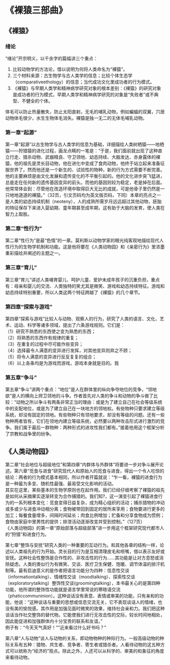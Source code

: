 

# 《裸猿三部曲》

## 《裸猿》
### 绪论
“绪论”开宗明义，以千余字的篇幅讲三个重点：
1. 比较动物学的方法论，借以说明为何将人类命名为“裸猿”。
2. 三个材料来源：古生物学与古人类学的信息；比较个体生态学（comparativeethology）的信息；当代成功文化里成功者的行为模式。
3. 《裸猿》与早期人类学和精神病学研究对象的根本差别：《裸猿》的研究对象是成功者的行为模式，早期人类学和精神病学研究的对象是“失败者”或不典型、不健全的个体。  


体毛可以防止热量散失，防止太阳直射。无毛的哺乳动物，例如蝙蝠的双翼，穴居动物体毛很少，水生生物体毛消失。裸猿是独一无二的无体毛哺乳动物。  


### 第一章“起源”
第一章“起源”以古生物学与古人类学的信息为基础，详细描绘人类树栖猿——地栖猿——狩猎猿的进化过程，画龙点睛的一笔是：“于是，我们面前就出现了这种直立行走、猎杀动物、武器精良、守卫领地、幼态持续、大脑发达、赤身露体的裸猿，他的祖先是灵长目动物，他在进化中变成了食肉动物，他终于站立起来准备征服世界了。然而他还是一个新生的、试验性的物种，新的行为方式需要不断完善。他的主要麻烦是由文化发展和遗传变化的不平衡引起的。他的文化进步突飞猛进，总是走在任何新的遗传基因变异的前头。而他的基因则较为稳定，老是掉在后面。他常常体会到：尽管他在改造环境中取得巨大无比的成就，可是他骨子里仍然是一只地地道道的裸猿。”（32页，引文页码均为英文版页码，下同）本章的亮点之一是人类的幼态持续机制（neoteny），人的成熟所需岁月远远超过其他动物，胚胎的特征保存下来进入婴幼期、童年期甚至成年期，这有助于大脑的发育，使人类在智力上取胜。  


### 第二章“性行为”
第二章“性行为”是最“色情”的一章。莫利斯以动物学家的眼光纯客观地描绘现代人性行为的生物学机制和功能。这是他将要在《人类动物园》和《亲密行为》里浓墨重彩描绘并阐述的主题之一。

### 第三章“育儿”
第三章“育儿”讲述人类哺育婴儿、呵护儿童、爱护未成年孩子的沉重负担，重点有：母亲和婴儿的交流、人类独特的笑尤其是微笑、游戏和幼态持续特征。游戏和幼态持续特别重要，所以人类这两个特征跨越了《裸猿》的几个章节。


### 第四章“探索与游戏”
第四章“探索与游戏”比较人与动物、观察人的行为，研究了人类的语言、文化、艺术、运动、科学等诸多领域，提出了六条游戏规则。它们是：  
（1）研究不熟悉的东西使之变为熟悉的东西；  
（2）将熟悉的东西作有规律的重复；  
（3）在重复的过程中尽可能作些变异；  
（4）选择最令人满意的变异进行发挥，对其他变异则弃之不顾；  
（5）将令人满意的变异进行反反复复的组合；  
（6）以上各条均是为游戏而游戏，游戏本身就是目的。我


### 第五章“争斗”
第五章“争斗”讲两个重点：“地位”是人在群体里的纵向争夺地位的竞争，“领地欲”是人的横向上捍卫领地的斗争。作者首先对人类的争斗和动物的争斗做了比较：“动物之所以争斗有两条非常正当的理由：或是为了建立自己在社会等级系统中的支配地位，或是为了建立自己在一块地方的领地权。有些物种只要求建立等级系统，却没有固定的领地。有些物种只有领地要求，却没有等级的问题。还有一些物种两者皆有，它们在领地内建立等级系统，必然要以两种攻击形式进行激烈的竞争。我们属于最后一群物种：两种形式的进攻性我们都有。”接着他用这个框架分析了宗教和战争里的纷争。


## 《人类动物园》
第二章“社会地位与超级地位”和第四章“内群体与外群体”将要进一步对争斗展开论述。第六章“觅食与进食”研究现代人和原始人的觅食与进食，得出一个令人吃惊的结论：两者的行为模式基本相同，所以作者开篇就说：“乍一看，裸猿的进食行为是一种最为多变、随机性最强、最易受文化影响的活动。  
其实在这里，某些基本的生物学原则也在起作用。我们已经仔细考察了裸猿的祖先是如何从采摘果实逐渐转变为合作捕猎的。我们知?，这一演变引起了裸猿进食行为的一系列根本变化：觅食变得日益复杂，成为精心组织的活动；捕杀猎物的冲动或多或少与进食冲动相分离；食物被带回到固定的居所来享用；食物要进行更多的加工；每餐食量增多，间隔时间延长；肉食比例增加；贮备和分享食物成为惯例；食物由家庭中里男性的提供；排泄活动逐渐改变并受到控制。”（127页）  
《人类动物园》的第一章“原始部落与超级部落”进一步用这个框架研究现代都市人的“狩猎”和进食行为。  


第七章“整饰与安抚”研究人类的一种重要的互动行为。和其他各章的结构一样，论述以人类祖先的行为开始。灵长目的行为是互相清理皮毛和咂嘴，借以表示友好或安抚。这种社会性整饰是合作性的、非攻击性的行为……其功能是让对方息怒或消除疑虑。人类的类似行为有微笑、交谈、医疗卫生保健、饱暖、调节体温的排汗机制等。最有启迪意义的是作者把语言功能分为四种：信息性交谈（informationtalking）、情绪性交谈（moodtalking）、探索性交谈（exploratorytalking）整饰性交谈(groomingtalking），本书最关心的是第四种功能，他所谓的整饰性功能就是语言学里常说的寒暄语交流（phaticcommuninion）。这种谈话没有表意、表情或审美的功能，只有亲和的功能，他说：“这种谈话与重要的思想或信息交流无关，它不表现谈话人的情绪，也没有美的愉悦感。其作用是加强见面时微笑的效果，维持社会亲和力。我们把这种谈话当作社交整饰的替代物。它能使我们进行无攻击性的交际，较长时间地相处，因此能促进和加强群体内十分宝贵的联系和友谊。”  
例子有：“今天天气真好！”“近来看过什么好书吗？”  


第八章“人与动物”谈人与动物的关系，即动物物种的种际行为。一般高级动物的种际关系有五种：猎物、共生者、竞争者、寄生者或猎杀者。人看待动物的这五种方式可以统称为“经济的”观点。除此之外，人还可以从科学的、审美的和象征的角度来看待动物。
